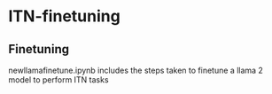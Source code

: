 # ITN-finetuning

## Finetuning
newllamafinetune.ipynb includes the steps taken to finetune a llama 2 model to perform ITN tasks

